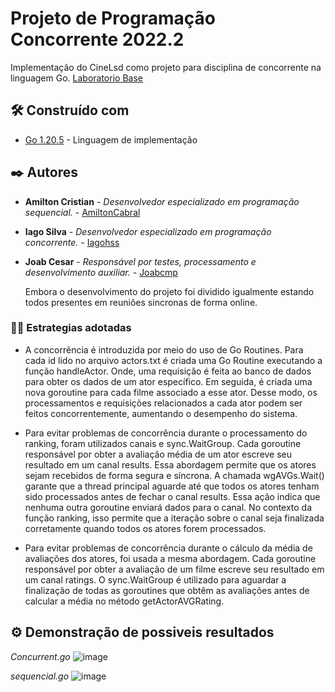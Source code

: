 # Projeto de Programação Concorrente 2022.2

Implementação do CineLsd como projeto para disciplina de concorrente na linguagem Go. 
[Laboratorio Base](https://github.com/AmiltonCabral/lab-pc-2022.2.git)

## 🛠️ Construído com

- [Go 1.20.5](https://go.dev/learn/) - Linguagem de implementação
 
## ✒️ Autores

*  **Amilton Cristian** - *Desenvolvedor especializado em programação sequencial.* - [AmiltonCabral](https://github.com/AmiltonCabral)
*  **Iago Silva** - *Desenvolvedor especializado em programação concorrente.* - [Iagohss](https://github.com/Iagohss)
*  **Joab Cesar** - *Responsável por testes, processamento e desenvolvimento auxiliar.* - [Joabcmp](https://github.com/joabcmp)

    Embora o desenvolvimento do projeto foi dividido igualmente estando todos presentes em reuniões sincronas de forma online.


### 🍷🗿 Estrategias adotadas

- A concorrência é introduzida por meio do uso de Go Routines. Para cada id lido no arquivo actors.txt é criada uma Go Routine executando a função handleActor. Onde, uma requisição é feita ao banco de dados para obter os dados de um ator específico. Em seguida, é criada uma nova goroutine para cada filme associado a esse ator. Desse modo, os processamentos e requisições relacionados a cada ator podem ser feitos concorrentemente, aumentando o desempenho do sistema.

- Para evitar problemas de concorrência durante o processamento do ranking, foram utilizados canais e sync.WaitGroup. Cada goroutine responsável por obter a avaliação média de um ator escreve seu resultado em um canal results. Essa abordagem permite que os atores sejam recebidos de forma segura e síncrona. A chamada wgAVGs.Wait() garante que a thread principal aguarde até que todos os atores tenham sido processados antes de fechar o canal results. Essa ação indica que nenhuma outra goroutine enviará dados para o canal. No contexto da função ranking, isso permite que a iteração sobre o canal seja finalizada corretamente quando todos os atores forem processados.

- Para evitar problemas de concorrência durante o cálculo da média de avaliações dos atores, foi usada a mesma abordagem. Cada goroutine responsável por obter a avaliação de um filme escreve seu resultado em um canal ratings. O sync.WaitGroup é utilizado para aguardar a finalização de todas as goroutines que obtêm as avaliações antes de calcular a média no método getActorAVGRating.

## ⚙️ Demonstração de possiveis resultados
*Concurrent.go*
![image](https://github.com/Iagohss/lab-pc-2022.2/assets/72311157/c53c8bba-0728-417d-8a46-9ae0d1120f94)

*sequencial.go*
![image](https://github.com/Iagohss/projeto-pc-2022.2/assets/72311157/028458b1-0f08-4ffa-9cc9-11e5cdbf6b17)
